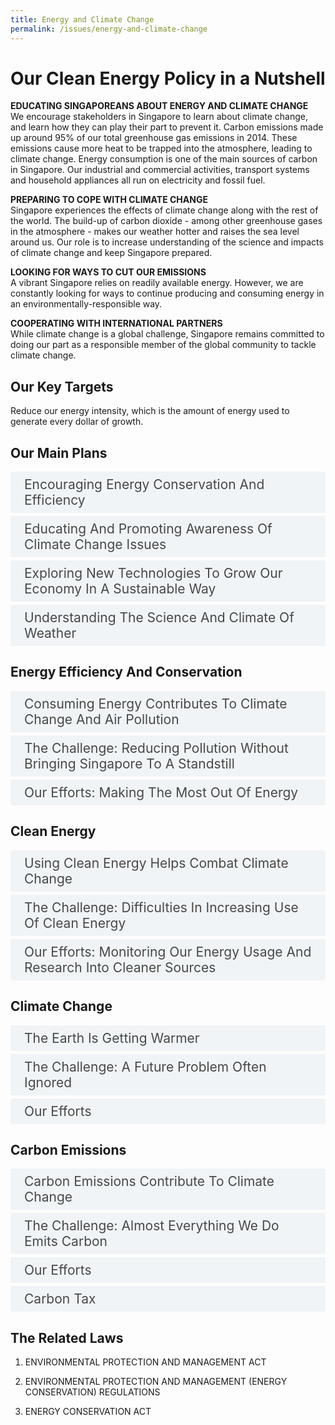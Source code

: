 ```yaml
---
title: Energy and Climate Change
permalink: /issues/energy-and-climate-change
---
```

<style>

input {
	display: none;
}
label {
	display: block;
	padding: 8px 22px;
	margin: 0 0 5px 0;
	cursor: pointor;
	background: #F0F4F6;
	border-radius: 3px;
	color: #484848;
	transition: ease .5s;
	font-size: 1.5em;
}

label:hover {
	background: #4a96b0;
	color: #FFF;
}

.accordion-content {
	/* background: #E2E5F6; */
	padding: 10px 0px 30px 30px;
	/* border: 1px solid #484848; */
	margin: 0 0 1px 0;
	border-radius: 3px;
}

input + label + .accordion-content {
	display: none;
}

input:checked + label + .accordion-content {
	display: none;
}

input:checked + label + .accordion-content {
	display: block;
}

</style>
<!-- End of accordion -->

<div class="container">

<h1><b>Our Clean Energy Policy in a Nutshell</b></h1>

<p><strong>EDUCATING SINGAPOREANS ABOUT ENERGY AND CLIMATE CHANGE</strong><br>  We encourage stakeholders in Singapore to learn about climate change, and learn how they can play their part to prevent it. Carbon emissions made up around 95% of our total greenhouse gas emissions in 2014. These emissions cause more heat to be trapped into the atmosphere, leading to climate change. Energy consumption is one of the main sources of carbon in Singapore. Our industrial and commercial activities, transport systems and household appliances all run on electricity and fossil fuel.</p>

<p><strong>PREPARING TO COPE WITH CLIMATE CHANGE</strong><br>  Singapore experiences the effects of climate change along with the rest of the world. The build-up of carbon dioxide - among other greenhouse gases in the atmosphere - makes our weather hotter and raises the sea level around us. Our role is to increase understanding of the science and impacts of climate change and keep Singapore prepared.</p>

<p><strong>LOOKING FOR WAYS TO CUT OUR EMISSIONS</strong><br>  A vibrant Singapore relies on readily available energy.
However, we are constantly looking for ways to continue producing and consuming energy in an environmentally-responsible way.</p>

<p><strong>COOPERATING WITH INTERNATIONAL PARTNERS</strong><br>  While climate change is a global challenge, Singapore remains committed to doing our part as a responsible member of the global community to tackle climate change.</p>

<h2 id="our-key-targets">Our Key Targets</h2>
<p>Reduce our energy intensity, which is the amount of energy used to generate every dollar of growth.</p>

<h2 id="our-main-plans">Our Main Plans</h2>
<div>
	<input type="checkbox" id="title1"  /><label for="title1">Encouraging Energy Conservation And Efficiency</label>
	<div class="accordion-content">
		<p>The Energy Efficiency Programme Office (E<sup>2</sup>PO) drives energy conservation and efficiency efforts across various sectors. We strive to consume energy efficiently and minimise carbon emissions. Furthermore, we adopt right pricing of energy. We do not subsidise production or consumption of energy so as to encourage informed production and consumption choices.</p>
	</div>
	<input type="checkbox" id="title2"  /><label for="title2">Educating And Promoting Awareness Of Climate Change Issues</label>
	<div class="accordion-content">
		<p>The negative effects of climate change take time to manifest. However, awareness and action have to begin now. We communicate the implications of climate change to stakeholders from the various sectors, and encourage them to take steps to reduce energy consumption and carbon emissions.</p>
	</div>
	<input type="checkbox" id="title3"  /><label for="title3">Exploring New Technologies To Grow Our Economy In A Sustainable Way</label>
	<div class="accordion-content">
		<p>A vibrant Singapore relies on consuming energy.</p>
		<p>We push our boundaries through technological innovation and test-bedding. We also monitor advances in technology and leverage on them to help us achieve sustainable development.</p>
	</div>
	<input type="checkbox" id="title4"  /><label for="title4">Understanding The Science And Climate Of Weather</label>
	<div class="accordion-content">
		<p>The science of climate change is complex and evolving. Singapore’s preparedness depends on a robust understanding of natural phenomena so that we can be one step ahead of its impact.</p>
	</div>
</div>

<a id="energy-efficiency-and-conservation"></a>

<h2>Energy Efficiency And Conservation</h2>
<div>
	<input type="checkbox" id="title5"  /><label for="title5">Consuming Energy Contributes To Climate Change And Air Pollution</label>
	<div class="accordion-content">
		<p>When fuel is combusted, whether in a power plant, a vehicle engine or an industrial facility, waste products such as carbon dioxide, sulphur dioxide, nitrous oxides and soot are created.</p>
		<p>Carbon dioxide is the major contributor to climate change, while the other pollutants dirty the air and can affect our health and well-being.</p>
	</div>
	<input type="checkbox" id="title6"  /><label for="title6">The Challenge: Reducing Pollution Without Bringing Singapore To A Standstill</label>
	<div class="accordion-content">
		<p>Many positive things are made possible through energy. Energy is essential for our day-to-day living and powers our industries, commercial and transport activities. However, we need to ensure that this precious resource is used wisely and its negative by-products are well managed.</p>
		<p>As our nation develops and population grows, our energy consumption has also gone up.</p>
	</div>
	<input type="checkbox" id="title7"  /><label for="title7">Our Efforts: Making The Most Out Of Energy</label>
	<div class="accordion-content">
		<p>Energy conservation does not mean changing lifestyles drastically. It encourages the using of energy in a smarter way to achieve the same results with less energy. Not only does it reduce carbon emissions and pollutants, but enables us to achieve savings in our utility bills.</p>
		<p>The Energy Efficiency Programme Office (E<sup>2</sup>PO) is a multi-agency committee set up to improve energy efficiency across many different types of activities, such as: Households, Industry, Buildings, Power Generation, Transport and Infocomm.</p>
		<p>Apart from direct measures, we work to find innovative technologies to drive energy efficiency.</p>
		<p>For more information on energy efficiency initiatives in Singapore, head to <a href="https://www.e2singapore.gov.sg">Energy Efficient Singapore!</a></p>
		<p><em>Improved Energy Efficiency</em></p>
		<p>Although our electricity consumption has grown over the years, we are achieving more growth with each unit of energy used. This means that for every dollar of growth we are achieving, we are using less energy and generate less greenhouse gases and pollution.</p>
		<p><em>Energy Conservation Act</em></p>
		<p>One important tool in our efforts is the Energy Conservation Act. The Act requires large energy users in the industry and transport sectors to appoint energy managers, report energy use, and put in place good energy management practices. The Act also sets out minimum energy performance standards for industrial equipment and household appliances.</p>
	</div>
</div>

<a id="clean-energy"></a>

<h2>Clean Energy</h2>
<div>
	<input type="checkbox" id="title8"  /><label for="title8">Using Clean Energy Helps Combat Climate Change</label>
	<div class="accordion-content">
		<p>The use of conventional energy sources such as fossil fuels to power Singapore results in the emission of carbon dioxide and other greenhouse gases. This also contributes to climate change.</p>
		<p>Clean energy sources can help us meet our energy needs while minimising the environmental impact.</p>
		<p>However, our small land area, geographical location and other physical attributes make it hard for us to adopt other kinds of energy sources. We are dependent on fossil fuel imports for our energy needs and have limited access to alternative energy sources.</p>
	</div>
	<input type="checkbox" id="title9"  /><label for="title9">The Challenge: Difficulties In Increasing Use Of Clean Energy</label>
	<div class="accordion-content">
		<p>Singapore is an "alternative energy-disadvantaged" country, as recognised under the United Nations Framework Convention on Climate Change (UNFCCC). We lack the natural characteristics necessary to make use of non-fossil alternatives such as hydroelectricity, wind energy and geothermal energy.</p>
		<p>Solar power is one possible renewable energy source we can adopt but there are many factors affecting its viability:</p>
		<ul>
			<li><p>limited land and rooftop space for deployment;</p>
			</li>
			<li><p>amount of cloud cover and humidity;</p>
			</li>
			<li><p>overall efficiency of the technology;</p>
			</li>
			<li><p>the ability of the power system and grid infrastructure to cope with fluctuations in energy supply</p>
			</li>
		</ul>
	</div>
	<input type="checkbox" id="title10"  /><label for="title10">Our Efforts: Monitoring Our Energy Usage And Research Into Cleaner Sources</label>
	<div class="accordion-content">
		<p><em>Switching to Less-Carbon Intensive Fuels</em></p>
		<p>While we cannot completely do without conventional energy sources, we are using more natural gas, which is the cleanest of fossil fuels, to cut down our emissions.</p>
		<p><em>Exploring The Use Of Solar Energy In Housing Estate And Beyond</em></p>
		<p>Test-bedding solar energy is a whole-of-Singapore effort. The HDB has begun test-bedding solar energy since April 2009, installing solar panels in 30 housing estates across the island over 5 years. There is also an existing test-bed on Marina Barrage, the Met Service’s Centre for Climate Research Singapore (CCRS), as well as at various government facilities.</p>
		<p>PUB is also in the process of implementing three floating solar photovoltaic (PV) systems on Bedok, Lower Seletar and Tengeh Reservoirs. The large-scale floating solar PV system at Tengeh Reservoir, will be one of the world’s largest inland floating solar PV systems, which will generate sufficient energy to power local water treatment plants.</p>
	</div>
</div>

<a id="climate-change"></a>

<h2>Climate Change</h2>
<div>
	<input type="checkbox" id="title11"  /><label for="title11">The Earth Is Getting Warmer</label>
	<div class="accordion-content">
		<p>The build-up of greenhouse gases, such as carbon dioxide, in the atmosphere has trapped more heat - resulting in a warmer planet. Temperatures on Earth have been rising at about 0.13°C per decade over the past 50 years.</p>
		<p>A warmer climate leads to the thermal expansion of the sea and melting of glaciers and ice caps, which lead to rising sea levels.</p>
		<p>Along with the rest of the world, Singapore experiences the effects of climate change.</p>
	</div>
	<input type="checkbox" id="title12"  /><label for="title12">The Challenge: A Future Problem Often Ignored</label>
	<div class="accordion-content">
		<p>Our past and present actions contribute to climate change and the effects can take years or even decades to show. Individuals may not realise that he or she has a role to play in altering the global climate which will eventually impart Singapore.</p>
		<p>They may feel unwilling to make small changes to their lifestyles or are not aware of how to.</p>
	</div>
	<input type="checkbox" id="title13"  /><label for="title13">Our Efforts</label>
	<div class="accordion-content">
		<p><em>International Commitment</em></p>
		<p>The causes and impacts of climate change are global issues that require international cooperation. Singapore is committed to doing our part in the global effort to address climate change</p>
		<p><em>Gearing Up For Climate Change</em></p>
		<p>We wrok with partners from the government and research community to better understand our geographic features. We also look into the science of climate and weather. The Meteorological Service's Centre for Climate Research Singapore (CCRS), established in 2012, will act as a national focal point for climate and weather studies.</p>
		<p><em>Working With Partners Across The Government</em></p>
		<p>The National Climate Change Secretariat (NCSS) was set up as a dedicated agency under the Prime Minister's Office with effect from 1 July 2010 to coordinate Singapore's domestic and international policies, plans and actions on climate change.</p>
	</div>
</div>

<a id="carbon-emissions"></a>

<h2>Carbon Emissions</h2>
<div>
	<input type="checkbox" id="title14"  /><label for="title14">Carbon Emissions Contribute To Climate Change</label>
	<div class="accordion-content">
		<p>Carbon emissions make up 97% of our total greenhouse gas emissions. These emissions cause more heat to be trapped into the atmosphere, leading to climate change.</p>
		<p>Singapore experiences the effects of climate change along with the rest of the world. The build-up of carbon dioxide, among other greenhouse gases, in the atmosphere makes our weather hotter and raises the sea level around us.</p>
		<p>Reducing our carbon emissions is one important way we can limit the effects of climate change in the coming decades.</p>
	</div>
	<input type="checkbox" id="title15"  /><label for="title15">The Challenge: Almost Everything We Do Emits Carbon</label>
	<div class="accordion-content">
		<p>Energy consumption is one of the main sources of carbon in Singapore. Our household appliances, transport systems, industrial and commercial activities all run on electricity and fuel. A vibrant Singapore relies on consuming electricity.</p>
		<p>However, as carbon dioxide is invisible and the negative effects of climate change take a long time to show, it is easy for people to consume electricity without realising the consequences.</p>
		<p><em>We Are Part Of Global Action On Carbon Emissions</em></p>
		<p>Singapore contributes around 0.1% of global emissions.</p>
		<p>To achieve a significant cut in global carbon emissions, concerted international effort is required. But this does not mean there is nothing we can do to help.</p>
	</div>
	<input type="checkbox" id="title16"  /><label for="title16">Our Efforts</label>
	<div class="accordion-content">
		<p><em>Participating In Global Efforts</em></p>
		<p>As a responsible member of the global community, Singapore has pledged to reduce our greenhouse gas emissions by 16% below Business-as-Usual levels in 2020. The pledge, announced in 2010 ahead of the UNFCCC Climate Change Conference in Copenhagen, was conditional on a legally binding global agreement.</p>
		<p>We also ratified the UN Framework Convention on Climate Change in 1997 and acceded to the Kyoto Protocol in 2006.</p>
		<p><em>Switching To Less Carbon Intensive Fuels</em></p>
		<p>Out of the many types of fossil fuels, natural gas emits 40% less carbon dioxide than fuel oil for every unit of electricity generated.</p>
		<p>Over the years Singapore has switched from fuel oil to using more natural gas. This means we can continue to power Singapore while emitting less carbon than we would have, using fuel oil.</p>
		<p><em>Improving Our Energy Efficiency</em></p>
		<p>Aside from power generation, we are also working to become "energy efficient". Energy efficiency means achieving more while consuming less.</p>
		<p>The Efficiency Programme Office (E<sup>2</sup>PO) drives energy efficiency across many different types of activities. For example, the use of public transport is encouraged, allowing Singaporeans to get from place to place while using relatively less energy.</p>
	</div>
	<input type="checkbox" id="title17"  /><label for="title17">Carbon Tax</label>
	<div class="accordion-content">
		<p>The carbon tax is an important step to sustain our clean, green and liveable environment, and to help us transform into a low-carbon economy. It complements the suite of measures that Singapore is undertaking to fight climate change, and will help us meet our commitments under the Paris Agreement, where we pledged to reduce our emissions intensity by 36% from 2005 levels by 2030, and to stabilise our emissions with the aim of peaking around 2030.</p>
		<p>The Minister for Finance announced at Budget 2017, Singapore’s plan to introduce a carbon tax from 2019. The tax will be applied on facilities that emit more than 25,000 tCO2e of emissions annually, and cover the six greenhouse gases (GHGs) that Singapore currently reports to the United Nations Framework Convention on Climate Change (UNFCCC) as part of our national GHG inventory.</p>
		<p>The carbon tax will put in place a uniform and economy-wide price signal to incentivise emitters to reduce their emissions, while giving them the flexibility to take action in the most economically efficient way. To give the industry more time to adjust and implement energy efficiency projects, the tax will start at $5/tCO2e in the first instance, from 2019 to 2023. The Government will review the tax rate by 2023. We intend to increase the tax to between $10-$15/ tCO2e by 2030. In doing so, we will take into account international climate change developments, the progress of our emissions mitigation efforts, and our economic competitiveness.</p>
		<p>The first payment of the carbon tax will be in 2020, based on emissions in calendar year 2019. The impact on households and most businesses will be small, leading to an increase of around 1% in electricity prices. An additional $20 in the annual U-Save Rebates will be provided to all eligible HDB households over a period of 3 years, starting from 2019, to offset the expected increase in utilities expenses. The Government will also enhance support for companies, including SMEs and power generation companies, to improve energy efficiency.</p>
		<p><em>Carbon Pricing Bill</em></p>
		<p>The Carbon Pricing Bill was passed on 20 March 2018 and will give effect to the carbon tax in 2019 once in force. The Bill sets out the overall carbon tax framework and obligations for large GHG emitters, including the measurement, reporting and verification (MRV) requirements. The Bill will also provide powers for the Minister of the Environment and Water Resources to make and amend related regulations for matters such as the MRV requirements for affected facilities. You may view the Bill <a href="https://sso.agc.gov.sg/Bills-Supp/17-2018/Published/20180302?DocDate=20180302">here.</a></p>
		<p><em>Public Consultations</em></p>
		<p>Public consultations were held as part of engagement efforts by Government agencies to consult stakeholders on the carbon tax.</p>
	</div>
</div>

<h2>The Related Laws</h2>
<ol>
	<li><p>ENVIRONMENTAL PROTECTION AND MANAGEMENT ACT</p>
	</li>
	<li><p>ENVIRONMENTAL PROTECTION AND MANAGEMENT (ENERGY CONSERVATION) REGULATIONS</p>
	</li>
	<li><p>ENERGY CONSERVATION ACT</p>
	</li>
</ol>
